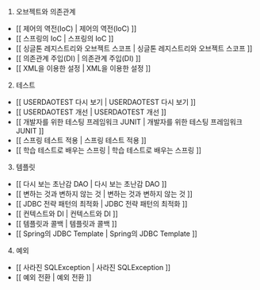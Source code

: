 

1. 오브젝트와 의존관계 

- [[ 제어의 역전(IoC) | 제어의 역전(IoC) ]]
- [[ 스프링의 IoC | 스프링의 IoC ]]
- [[ 싱글톤 레지스트리와 오브젝트 스코프 | 싱글톤 레지스트리와 오브젝트 스코프 ]]
- [[ 의존관계 주입(DI) | 의존관계 주입(DI) ]]
- [[ XML을 이용한 설정 | XML을 이용한 설정 ]]

2. 테스트

- [[ USERDAOTEST 다시 보기 | USERDAOTEST 다시 보기 ]]
- [[ USERDAOTEST 개선 | USERDAOTEST 개선 ]]
- [[ 개발자를 위한 테스팅 프레임워크 JUNIT | 개발자를 위한 테스팅 프레임워크 JUNIT ]]
- [[ 스프링 테스트 적용 | 스프링 테스트 적용 ]]
- [[ 학습 테스트로 배우는 스프링 | 학습 테스트로 배우는 스프링 ]]

3. 템플릿 

- [[ 다시 보는 초난감 DAO | 다시 보는 초난감 DAO ]]
- [[ 변하는 것과 변하지 않는 것 | 변하는 것과 변하지 않는 것 ]]
- [[ JDBC 전략 패턴의 최적화 | JDBC 전략 패턴의 최적화 ]]
- [[ 컨텍스트와 DI | 컨텍스트와 DI ]]
- [[ 템플릿과 콜백 | 템플릿과 콜백 ]]
- [[ Spring의 JDBC Template | Spring의 JDBC Template ]]

4. 예외

- [[ 사라진 SQLException | 사라진 SQLException ]]
- [[ 예외 전환 | 예외 전환 ]]